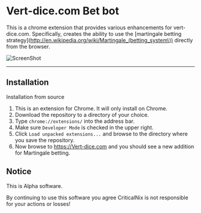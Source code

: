 Vert-dice.com Bet bot
========================

This is a chrome extension that provides various enhancements for vert-dice.com. Specifically, creates the ability to use the [martingale betting strategy](http://en.wikipedia.org/wiki/Martingale_(betting_system\)) directly from the browser.


![ScreenShot](https://raw.githubusercontent.com/CriticalNix/Snippets/master/IMAGES/vert-dice.jpg)

------------
Installation
------------

Installation from source

1. This is an extension for Chrome. It will only install on Chrome.
2. Download the repository to a directory of your choice.           
3. Type `chrome://extensions/` into the address bar.
4. Make sure `Developer Mode` is checked in the upper right.
5. Click `Load unpacked extensions...` and browse to the directory where you save the repository.
6. Now browse to https://Vert-dice.com and you should see a new addition for Martingale betting.

Notice
------
This is Alpha software. 

By continuing to use this software you agree CriticalNix is not responsible for your actions or losses!

